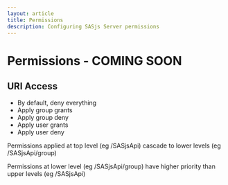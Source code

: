 ```yaml
---
layout: article
title: Permissions
description: Configuring SASjs Server permissions
---
```


# Permissions - COMING SOON

## URI Access

* By default, deny everything
* Apply group grants
* Apply group deny
* Apply user grants
* Apply user deny

Permissions applied at top level (eg /SASjsApi) cascade to lower levels (eg /SASjsApi/group)

Permissions at lower level (eg /SASjsApi/group) have higher priority than upper levels (eg /SASjsApi)